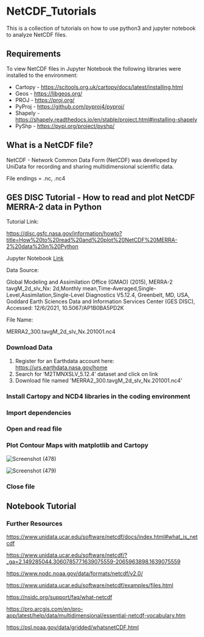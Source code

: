 # NetCDF_Tutorials
This is a collection of tutorials on how to use python3 and jupyter notebook to analyze NetCDF files.

## Requirements

To view NetCDF files in Jupyter Notebook the following libraries were installed to the environment:


* Cartopy - https://scitools.org.uk/cartopy/docs/latest/installing.html
* Geos - https://libgeos.org/
* PROJ - https://proj.org/
* PyProj - https://github.com/pyproj4/pyproj/
* Shapely - https://shapely.readthedocs.io/en/stable/project.html#installing-shapely
* PyShp - https://pypi.org/project/pyshp/


## What is a NetCDF file?


NetCDF - Network Common Data Form (NetCDF) was developed by UniData for recording and sharing multidimensional scientific data.


File endings = .nc, .nc4


## GES DISC Tutorial - How to read and plot NetCDF MERRA-2 data in Python


Tutorial Link:

https://disc.gsfc.nasa.gov/information/howto?title=How%20to%20read%20and%20plot%20NetCDF%20MERRA-2%20data%20in%20Python

Jupyter Notebook [Link](https://github.com/cmhume/NetCDF_Tutorials/blob/b5338d65ba590eab4489eefd4667228a399fe58f/nc_tutorials.ipynb)

Data Source:

Global Modeling and Assimilation Office (GMAO) (2015), MERRA-2 tavgM_2d_slv_Nx: 2d,Monthly mean,Time-Averaged,Single-Level,Assimilation,Single-Level Diagnostics V5.12.4, Greenbelt, MD, USA, Goddard Earth Sciences Data and Information Services Center (GES DISC), Accessed: 12/6/2021, 10.5067/AP1B0BA5PD2K

File Name: 

MERRA2_300.tavgM_2d_slv_Nx.201001.nc4


### Download Data

1.  Register for an Earthdata account here: https://urs.earthdata.nasa.gov/home
2.  Search for ‘M2TMNXSLV_5.12.4’ dataset and click on link
3.  Download file named 'MERRA2_300.tavgM_2d_slv_Nx.201001.nc4'


### Install Cartopy and NCD4 libraries in the coding environment


### Import dependencies


### Open and read file


### Plot Contour Maps with matplotlib and Cartopy

![Screenshot (478)](https://user-images.githubusercontent.com/78699521/145663381-bd9818aa-b8b6-4501-927b-e9364af045fc.png)


![Screenshot (479)](https://user-images.githubusercontent.com/78699521/145663383-e1a75477-7255-4cc9-a089-09bc08652a86.png)

### Close file


## Notebook Tutorial



### Further Resources

https://www.unidata.ucar.edu/software/netcdf/docs/index.html#what_is_netcdf

https://www.unidata.ucar.edu/software/netcdf/?_ga=2.149285044.306078577.1639075559-2065963898.1639075559


https://www.nodc.noaa.gov/data/formats/netcdf/v2.0/

https://www.unidata.ucar.edu/software/netcdf/examples/files.html

https://nsidc.org/support/faq/what-netcdf

https://pro.arcgis.com/en/pro-app/latest/help/data/multidimensional/essential-netcdf-vocabulary.htm


https://psl.noaa.gov/data/gridded/whatsnetCDF.html







